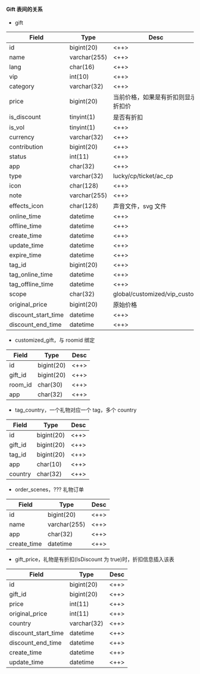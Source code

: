 #### Gift 表间的关系

- gift

| Field               | Type         | Desc                               |
| ------------------- | ------------ | ---------------------------------- |
| id                  | bigint(20)   | <++>                               |
| name                | varchar(255) | <++>                               |
| lang                | char(16)     | <++>                               |
| vip                 | int(10)      | <++>                               |
| category            | varchar(32)  | <++>                               |
| price               | bigint(20)   | 当前价格，如果是有折扣则显示折扣价 |
| is_discount         | tinyint(1)   | 是否有折扣                         |
| is_vol              | tinyint(1)   | <++>                               |
| currency            | varchar(32)  | <++>                               |
| contribution        | bigint(20)   | <++>                               |
| status              | int(11)      | <++>                               |
| app                 | char(32)     | <++>                               |
| type                | varchar(32)  | lucky/cp/ticket/ac_cp              |
| icon                | char(128)    | <++>                               |
| note                | varchar(255) | <++>                               |
| effects_icon        | char(128)    | 声音文件，svg 文件                 |
| online_time         | datetime     | <++>                               |
| offline_time        | datetime     | <++>                               |
| create_time         | datetime     | <++>                               |
| update_time         | datetime     | <++>                               |
| expire_time         | datetime     | <++>                               |
| tag_id              | bigint(20)   | <++>                               |
| tag_online_time     | datetime     | <++>                               |
| tag_offline_time    | datetime     | <++>                               |
| scope               | char(32)     | global/customized/vip_custom       |
| original_price      | bigint(20)   | 原始价格                           |
| discount_start_time | datetime     | <++>                               |
| discount_end_time   | datetime     | <++>                               |

- customized_gift，与 roomid 绑定

| Field   | Type       | Desc |
| ------- | ---------- | ---- |
| id      | bigint(20) | <++> |
| gift_id | bigint(20) | <++> |
| room_id | char(30)   | <++> |
| app     | char(32)   | <++> |

- tag_country，一个礼物对应一个 tag，多个 country

| Field   | Type       | Desc |
| ------- | ---------- | ---- |
| id      | bigint(20) | <++> |
| gift_id | bigint(20) | <++> |
| tag_id  | bigint(20) | <++> |
| app     | char(10)   | <++> |
| country | char(32)   | <++> |

- order_scenes，??? 礼物订单

| Field       | Type         | Desc |
| ----------- | ------------ | ---- |
| id          | bigint(20)   | <++> |
| name        | varchar(255) | <++> |
| app         | char(32)     | <++> |
| create_time | datetime     | <++> |

- gift_price，礼物是有折扣(IsDiscount 为 true)时，折扣信息插入该表

| Field               | Type        | Desc |
| ------------------- | ----------- | ---- |
| id                  | bigint(20)  | <++> |
| gift_id             | bigint(20)  | <++> |
| price               | int(11)     | <++> |
| original_price      | int(11)     | <++> |
| country             | varchar(32) | <++> |
| discount_start_time | datetime    | <++> |
| discount_end_time   | datetime    | <++> |
| create_time         | datetime    | <++> |
| update_time         | datetime    | <++> |
